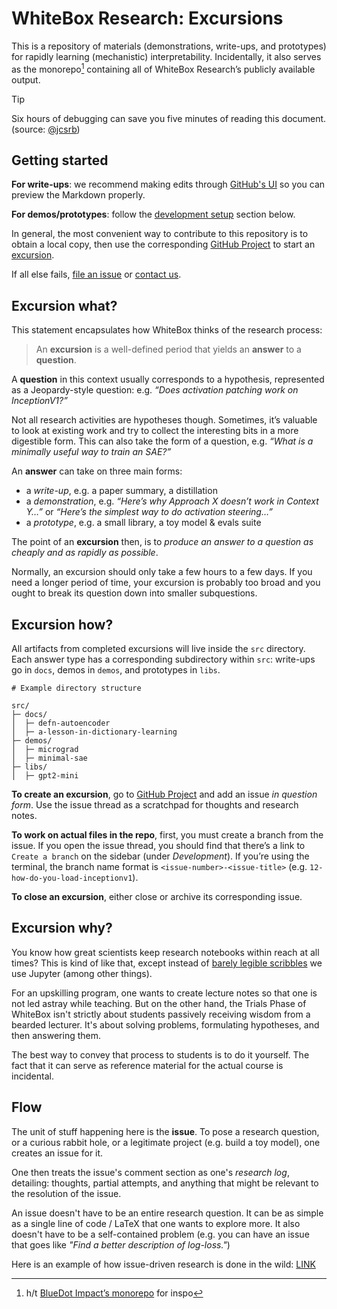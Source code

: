 # WhiteBox Research: Excursions

This is a repository of materials (demonstrations, write-ups, and prototypes) for rapidly learning (mechanistic) interpretability. Incidentally, it also serves as the monorepo[^1] containing all of WhiteBox Research’s publicly available output.

[^1]: h/t [BlueDot Impact’s monorepo](https://github.com/bluedotimpact/bluedot) for inspo


> [!TIP]  
> Six hours of debugging can save you five minutes of reading this document. (source: [@jcsrb](https://twitter.com/jcsrb/status/1392459191353286656))


## Getting started

**For write-ups**: we recommend making edits through [GitHub's UI](https://docs.github.com/en/repositories/working-with-files/managing-files/editing-files) so you can preview the Markdown properly.

**For demos/prototypes**: follow the [development setup]() section below.

In general, the most convenient way to contribute to this repository is to obtain a local copy, then use the corresponding [GitHub Project](https://github.com/orgs/whitebox-research/projects/7) to start an [excursion](https://github.com/zrkrlc/excursions/edit/main/README.md#excursion-what).

If all else fails, [file an issue](https://github.com/whitebox-research/excursions/issues/new) or [contact us](mailto:team@whiteboxresearch.org).

## Excursion what?

This statement encapsulates how WhiteBox thinks of the research process:

> An **excursion** is a well-defined period that yields an **answer** to a **question**. 

A **question** in this context usually corresponds to a hypothesis, represented as a Jeopardy-style question: e.g. _“Does activation patching work on InceptionV1?”_

Not all research activities are hypotheses though. Sometimes, it’s valuable to look at existing work and try to collect the interesting bits in a more digestible form. This can also take the form of a question, e.g. _“What is a minimally useful way to train an SAE?”_

An **answer** can take on three main forms:

* a _write-up_, e.g. a paper summary, a distillation
* a _demonstration_, e.g. _“Here’s why Approach X doesn’t work in Context Y…”_ or _“Here’s the simplest way to do activation steering…”_
* a _prototype_, e.g. a small library, a toy model & evals suite

The point of an **excursion** then, is to _produce an answer to a question as cheaply and as rapidly as possible_.

Normally, an excursion should only take a few hours to a few days. If you need a longer period of time, your excursion is probably too broad and you ought to break its question down into smaller subquestions.

## Excursion how?

All artifacts from completed excursions will live inside the `src` directory. Each answer type has a corresponding subdirectory within `src`: write-ups go in `docs`, demos in `demos`, and prototypes in `libs`.

```plaintext
# Example directory structure

src/
├─ docs/
│  ├─ defn-autoencoder
│  ├─ a-lesson-in-dictionary-learning
├─ demos/
│  ├─ micrograd
│  ├─ minimal-sae
├─ libs/
│  ├─ gpt2-mini
```

**To create an excursion**, go to [GitHub Project](https://github.com/orgs/whitebox-research/projects/7) and add an issue _in question form_. Use the issue thread as a scratchpad for thoughts and research notes.

**To work on actual files in the repo**, first, you must create a branch from the issue. If you open the issue thread, you should find that there’s a link to `Create a branch` on the sidebar (under _Development_). If you’re using the terminal, the branch name format is `<issue-number>-<issue-title>` (e.g. `12-how-do-you-load-inceptionv1`).

**To close an excursion**, either close or archive its corresponding issue.

## Excursion why?

You know how great scientists keep research notebooks within reach at all times? This is kind of like that, except instead of [barely legible scribbles](https://cudl.lib.cam.ac.uk/view/MS-ADD-04000/288) we use Jupyter (among other things).

For an upskilling program, one wants to create lecture notes so that one is not led astray while teaching. But on the other hand, the Trials Phase of WhiteBox isn't strictly about students passively receiving wisdom from a bearded lecturer. It's about solving problems, formulating hypotheses, and then answering them.

The best way to convey that process to students is to do it yourself. The fact that it can serve as reference material for the actual course is incidental.

## Flow

The unit of stuff happening here is the **issue**. To pose a research question, or a curious rabbit hole, or a legitimate project (e.g. build a toy model), one creates an issue for it.

One then treats the issue's comment section as one's _research log_, detailing: thoughts, partial attempts, and anything that might be relevant to the resolution of the issue.

An issue doesn't have to be an entire research question. It can be as simple as a single line of code / LaTeX that one wants to explore more. It also doesn't have to be a self-contained problem (e.g. you can have an issue that goes like _"Find a better description of log-loss."_)

Here is an example of how issue-driven research is done in the wild: [LINK](https://github.com/simonw/public-notes/issues/1)
